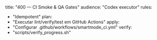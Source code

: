 title: "400 — CI Smoke & QA Gates"
audience: "Codex executor"
rules:
  - "Idempotent"
plan:
  - "Executar lint/verify/test em GitHub Actions"
apply:
  - "Configurar .github/workflows/smartmode_ci.yml"
verify:
  - "scripts/verify_progress.sh"
